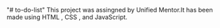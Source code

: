 "# to-do-list" 
This project was assingned by Unified Mentor.It has been made using HTML , CSS , and JavaScript.
